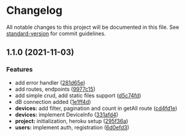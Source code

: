 # Changelog

All notable changes to this project will be documented in this file. See [standard-version](https://github.com/conventional-changelog/standard-version) for commit guidelines.

## 1.1.0 (2021-11-03)


### Features

* add error handler ([281d65e](https://github.com/thesiv95/shop-training-beta/commit/281d65ef654f28d0a4f0f7e4ce7355b8f2a4fbc0))
* add routes, endpoints ([9977c15](https://github.com/thesiv95/shop-training-beta/commit/9977c15593c74accfbcfff557bce8b6b5ddafd46))
* add simple crud, add static files support ([d5c74fd](https://github.com/thesiv95/shop-training-beta/commit/d5c74fdb2e688c132c996f108b962e15bf4b4645))
* dB connection added ([1e1ff4d](https://github.com/thesiv95/shop-training-beta/commit/1e1ff4dd91efa6776276419bbcfe202c0159a5a7))
* **devices:** add filter, pagination and count in getAll route ([cd4fd1e](https://github.com/thesiv95/shop-training-beta/commit/cd4fd1eb247cf001b4f6caaf367c3d5f15f578f0))
* **devices:** implement DeviceInfo ([331afd4](https://github.com/thesiv95/shop-training-beta/commit/331afd4d82e67578dc71415d4a0792ba44d77442))
* **project:** initialization, heroku setup ([295f36a](https://github.com/thesiv95/shop-training-beta/commit/295f36a6f4374ef4bfe6efa4e238887623ab4682))
* **users:** implement auth, registration ([6d0efd3](https://github.com/thesiv95/shop-training-beta/commit/6d0efd38dd19c8837da4ab2992074019436da060))
